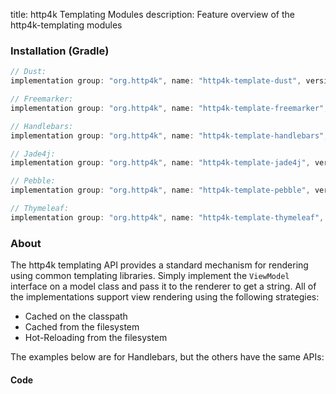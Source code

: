 title: http4k Templating Modules
description: Feature overview of the http4k-templating modules

### Installation (Gradle)

```groovy
// Dust: 
implementation group: "org.http4k", name: "http4k-template-dust", version: "4.33.2.0"

// Freemarker: 
implementation group: "org.http4k", name: "http4k-template-freemarker", version: "4.33.2.0"

// Handlebars: 
implementation group: "org.http4k", name: "http4k-template-handlebars", version: "4.33.2.0"

// Jade4j: 
implementation group: "org.http4k", name: "http4k-template-jade4j", version: "4.33.2.0"

// Pebble: 
implementation group: "org.http4k", name: "http4k-template-pebble", version: "4.33.2.0"

// Thymeleaf: 
implementation group: "org.http4k", name: "http4k-template-thymeleaf", version: "4.33.2.0"
```

### About
The http4k templating API provides a standard mechanism for rendering using common templating libraries. Simply implement the `ViewModel` interface on a model class and pass it to the renderer to get a string. All of the implementations support view rendering using the following strategies:

* Cached on the classpath
* Cached from the filesystem
* Hot-Reloading from the filesystem

The examples below are for Handlebars, but the others have the same APIs:

#### Code  [<img class="octocat"/>](https://github.com/http4k/http4k/blob/master/src/docs/guide/reference/templating/example.kt)

<script src="https://gist-it.appspot.com/https://github.com/http4k/http4k/blob/master/src/docs/guide/reference/templating/example.kt"></script>

[http4k]: https://http4k.org
